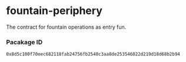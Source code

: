 # fountain-periphery
The contract for fountain operations as entry fun.

### Pacakage ID
```
0x8d5c100f70eec682118fab24756fb2540c3aa8de253546022d219d18d68b2b94
```